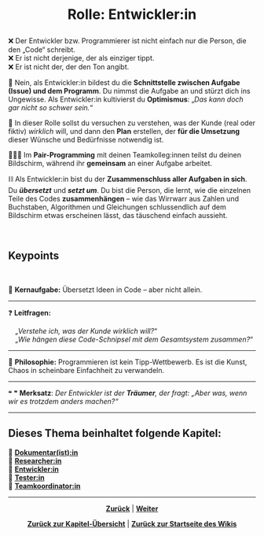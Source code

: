 # <p align="center">Rolle: Entwickler:in</P>

❌ Der Entwickler bzw. Programmierer ist nicht einfach nur die Person, die den „Code“ schreibt. <br>
❌ Er ist nicht derjenige, der als einziger tippt. <br>
❌ Er ist nicht der, der den Ton angibt. <br>

🤝 Nein, als Entwickler:in bildest du die **Schnittstelle zwischen Aufgabe (Issue) und dem Programm**. Du nimmst die Aufgabe an und stürzt dich ins Ungewisse. Als Entwickler:in kultivierst du **Optimismus**: „_Das kann doch gar nicht so schwer sein._“

🔎 In dieser Rolle sollst du versuchen zu verstehen, was der Kunde (real oder fiktiv) _wirklich_ will, und dann den **Plan** erstellen, der **für die Umsetzung** dieser Wünsche und Bedürfnisse notwendig ist. 

👨🏻‍💻 Im **Pair-Programming** mit deinen Teamkolleg:innen teilst du deinen Bildschirm, während ihr **gemeinsam** an einer Aufgabe arbeitet. 

⛓️ Als Entwickler:in bist du der **Zusammenschluss aller Aufgaben in sich**. Du **_übersetzt_** und **_setzt um_**. Du bist die Person, die lernt, wie die einzelnen Teile des Codes **zusammenhängen** – wie das Wirrwarr aus Zahlen und Buchstaben, Algorithmen und Gleichungen schlussendlich auf dem Bildschirm etwas erscheinen lässt, das täuschend einfach aussieht.

<br>

## Keypoints
<br>

🎯 **Kernaufgabe:** Übersetzt Ideen in Code – aber nicht allein.

---

❓ **Leitfragen:**

&emsp;„_Verstehe ich, was der Kunde wirklich will?_“ <br>
&emsp;„_Wie hängen diese Code-Schnipsel mit dem Gesamtsystem zusammen?_“

---

💭 **Philosophie:** Programmieren ist kein Tipp-Wettbewerb. Es ist die Kunst, Chaos in scheinbare Einfachheit zu verwandeln.

---

❝ ❞ **Merksatz**: _Der Entwickler ist der **Träumer**, der fragt: „Aber was, wenn wir es trotzdem anders machen?“_

---
 **Dieses Thema beinhaltet folgende Kapitel:**
---

🔹 [**Dokumentar(ist):in**](/docs/02-arbeiten_bei_nadoo/01-rollen_und_aufgaben/01-dokumentar/README.md) <br>
🔹 [**Researcher:in**](/docs/02-arbeiten_bei_nadoo/01-rollen_und_aufgaben/02-researcher/README.md) <br>
🔹 [**Entwickler:in**](/docs/02-arbeiten_bei_nadoo/01-rollen_und_aufgaben/03-entwickler/README.md) <br>
🔹 [**Tester:in**](/docs/02-arbeiten_bei_nadoo/01-rollen_und_aufgaben/04-tester/README.md) <br>
🔹 [**Teamkoordinator:in**](/docs/02-arbeiten_bei_nadoo/01-rollen_und_aufgaben/05-teamkoordinator/README.md) <br>


---

<p align="center">
<a href="/docs/02-arbeiten_bei_nadoo/01-rollen_und_aufgaben/02-researcher/README.md"><strong>Zurück</strong></a> | 
<a href="/docs/02-arbeiten_bei_nadoo/01-rollen_und_aufgaben/04-tester/README.md"><strong>Weiter</strong></a>
</p>

<p align="center">
<a href="/docs/02-arbeiten_bei_nadoo/01-rollen_und_aufgaben/README.md/#dieses-thema-beinhaltet-folgende-kapitel"><strong>Zurück zur Kapitel-Übersicht</strong></a> | <a href="/docs/00-willkommen/README.md"><strong>Zurück zur Startseite des Wikis</strong></a>
</p>